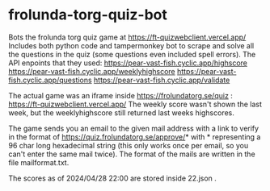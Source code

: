 # frolunda-torg-quiz-bot
Bots the frolunda torg quiz game at https://ft-quizwebclient.vercel.app/
Includes both python code and tampermonkey bot to scrape and solve all the questions in the quiz (some questions even included spell errors). 
The API enpoints that they used: 
https://pear-vast-fish.cyclic.app/highscore
https://pear-vast-fish.cyclic.app/weeklyhighscore
https://pear-vast-fish.cyclic.app/questions
https://pear-vast-fish.cyclic.app/validate

The actual game was an iframe inside https://frolundatorg.se/quiz : https://ft-quizwebclient.vercel.app/ 
The weekly score wasn't shown the last week, but the weeklyhighscore still returned last weeks highscores. 

The game sends you an email to the given mail address with a link to verify in the format of https://quiz.frolundatorg.se/approve/* with * representing a 96 char long hexadecimal string (this only works once per email, so you can't enter the same mail twice). The format of the mails are written in the file mailformat.txt. 

The scores as of 2024/04/28 22:00 are stored inside 22.json . 
